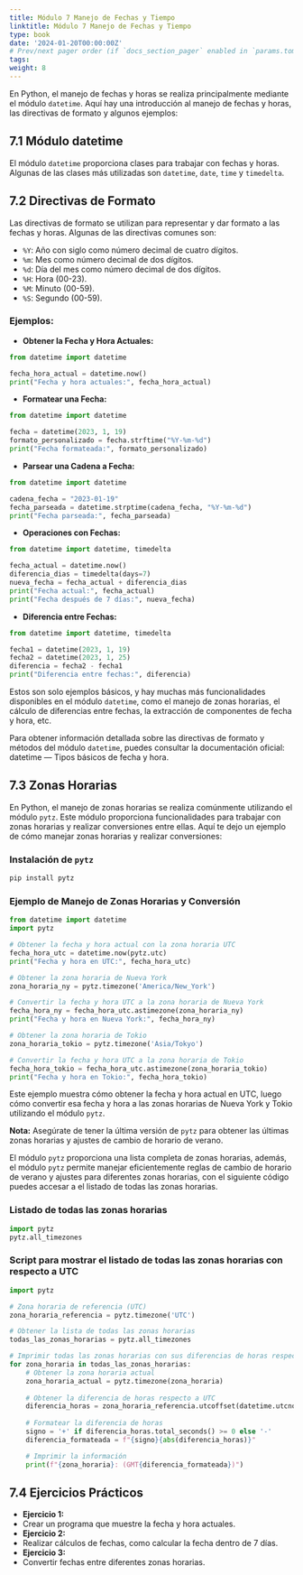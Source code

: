 ```yaml
---
title: Módulo 7 Manejo de Fechas y Tiempo
linktitle: Módulo 7 Manejo de Fechas y Tiempo
type: book
date: '2024-01-20T00:00:00Z'
# Prev/next pager order (if `docs_section_pager` enabled in `params.toml`)
tags: 
weight: 8
---
```



En Python, el manejo de fechas y horas se realiza principalmente mediante el módulo `datetime`. Aquí hay una introducción al manejo de fechas y horas, las directivas de formato y algunos ejemplos:

## 7.1 **Módulo datetime**

El módulo `datetime` proporciona clases para trabajar con fechas y horas. Algunas de las clases más utilizadas son `datetime`, `date`, `time` y `timedelta`.

## 7.**2 Directivas de Formato**

Las directivas de formato se utilizan para representar y dar formato a las fechas y horas. Algunas de las directivas comunes son:

- `%Y`: Año con siglo como número decimal de cuatro dígitos.
- `%m`: Mes como número decimal de dos dígitos.
- `%d`: Día del mes como número decimal de dos dígitos.
- `%H`: Hora (00-23).
- `%M`: Minuto (00-59).
- `%S`: Segundo (00-59).

### **Ejemplos:**

- **Obtener la Fecha y Hora Actuales:**

```python
from datetime import datetime

fecha_hora_actual = datetime.now()
print("Fecha y hora actuales:", fecha_hora_actual)
```

- **Formatear una Fecha:**

```python
from datetime import datetime

fecha = datetime(2023, 1, 19)
formato_personalizado = fecha.strftime("%Y-%m-%d")
print("Fecha formateada:", formato_personalizado)
```

- **Parsear una Cadena a Fecha:**

```python
from datetime import datetime

cadena_fecha = "2023-01-19"
fecha_parseada = datetime.strptime(cadena_fecha, "%Y-%m-%d")
print("Fecha parseada:", fecha_parseada)
```

- **Operaciones con Fechas:**

```python
from datetime import datetime, timedelta

fecha_actual = datetime.now()
diferencia_dias = timedelta(days=7)
nueva_fecha = fecha_actual + diferencia_dias
print("Fecha actual:", fecha_actual)
print("Fecha después de 7 días:", nueva_fecha)
```

- **Diferencia entre Fechas:**

```python
from datetime import datetime, timedelta

fecha1 = datetime(2023, 1, 19)
fecha2 = datetime(2023, 1, 25)
diferencia = fecha2 - fecha1
print("Diferencia entre fechas:", diferencia)
```

Estos son solo ejemplos básicos, y hay muchas más funcionalidades disponibles en el módulo `datetime`, como el manejo de zonas horarias, el cálculo de diferencias entre fechas, la extracción de componentes de fecha y hora, etc.

Para obtener información detallada sobre las directivas de formato y métodos del módulo `datetime`, puedes consultar la documentación oficial: datetime — Tipos básicos de fecha y hora.

## 7.3 Zonas Horarias

En Python, el manejo de zonas horarias se realiza comúnmente utilizando el módulo `pytz`. Este módulo proporciona funcionalidades para trabajar con zonas horarias y realizar conversiones entre ellas. Aquí te dejo un ejemplo de cómo manejar zonas horarias y realizar conversiones:

### Instalación de `pytz`

```bash
pip install pytz
```

### Ejemplo de Manejo de Zonas Horarias y Conversión

```python
from datetime import datetime
import pytz

# Obtener la fecha y hora actual con la zona horaria UTC
fecha_hora_utc = datetime.now(pytz.utc)
print("Fecha y hora en UTC:", fecha_hora_utc)

# Obtener la zona horaria de Nueva York
zona_horaria_ny = pytz.timezone('America/New_York')

# Convertir la fecha y hora UTC a la zona horaria de Nueva York
fecha_hora_ny = fecha_hora_utc.astimezone(zona_horaria_ny)
print("Fecha y hora en Nueva York:", fecha_hora_ny)

# Obtener la zona horaria de Tokio
zona_horaria_tokio = pytz.timezone('Asia/Tokyo')

# Convertir la fecha y hora UTC a la zona horaria de Tokio
fecha_hora_tokio = fecha_hora_utc.astimezone(zona_horaria_tokio)
print("Fecha y hora en Tokio:", fecha_hora_tokio)
```

Este ejemplo muestra cómo obtener la fecha y hora actual en UTC, luego cómo convertir esa fecha y hora a las zonas horarias de Nueva York y Tokio utilizando el módulo `pytz`.

**Nota:** Asegúrate de tener la última versión de `pytz` para obtener las últimas zonas horarias y ajustes de cambio de horario de verano.

El módulo `pytz` proporciona una lista completa de zonas horarias, además, el módulo `pytz` permite manejar eficientemente reglas de cambio de horario de verano y ajustes para diferentes zonas horarias, con el siguiente código puedes accesar a el listado de todas las zonas horarias.

### Listado de todas las zonas horarias

```python
import pytz
pytz.all_timezones
```

### Script para mostrar el listado de todas las zonas horarias con respecto a UTC

```python
import pytz

# Zona horaria de referencia (UTC)
zona_horaria_referencia = pytz.timezone('UTC')

# Obtener la lista de todas las zonas horarias
todas_las_zonas_horarias = pytz.all_timezones

# Imprimir todas las zonas horarias con sus diferencias de horas respecto a UTC
for zona_horaria in todas_las_zonas_horarias:
    # Obtener la zona horaria actual
    zona_horaria_actual = pytz.timezone(zona_horaria)
    
    # Obtener la diferencia de horas respecto a UTC
    diferencia_horas = zona_horaria_referencia.utcoffset(datetime.utcnow()) - zona_horaria_actual.utcoffset(datetime.utcnow())
    
    # Formatear la diferencia de horas
    signo = '+' if diferencia_horas.total_seconds() >= 0 else '-'
    diferencia_formateada = f"{signo}{abs(diferencia_horas)}"

    # Imprimir la información
    print(f"{zona_horaria}: (GMT{diferencia_formateada})")
```

## 7.4 Ejercicios Prácticos

- **Ejercicio 1:**
- Crear un programa que muestre la fecha y hora actuales.
- **Ejercicio 2:**
- Realizar cálculos de fechas, como calcular la fecha dentro de 7 días.
- **Ejercicio 3:**
- Convertir fechas entre diferentes zonas horarias.
